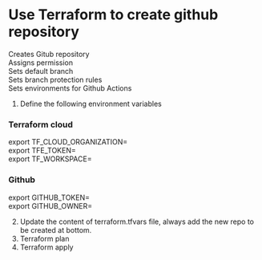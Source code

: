 Use Terraform to create github repository
=========================================

Creates Gitub repository\
Assigns permission\
Sets default branch\
Sets branch protection rules\
Sets environments for Github Actions

1. Define the following environment variables

### Terraform cloud

export TF_CLOUD_ORGANIZATION=\
export TFE_TOKEN=\
export TF_WORKSPACE=

### Github
export GITHUB_TOKEN=\
export GITHUB_OWNER=

2. Update the content of terraform.tfvars file, always add the new repo to be created at bottom.
3. Terraform plan
4. Terraform apply